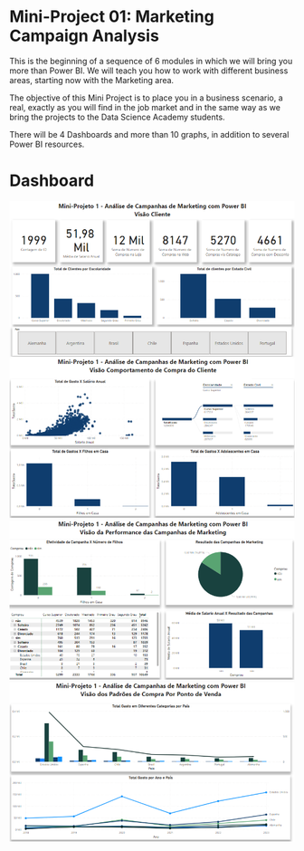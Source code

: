# Mini-Project 01: Marketing Campaign Analysis

This is the beginning of a sequence of 6 modules in which we will bring you more than Power BI. We will teach you how to work with different business areas, starting now with the Marketing area.

The objective of this Mini Project is to place you in a business scenario, a real, exactly as you will find in the job market and in the same way as we bring the projects to the Data Science Academy students.

There will be 4 Dashboards and more than 10 graphs, in addition to several Power BI resources.

# Dashboard

![](Module04/MiniProject01_DB1.png)
![](Module04/MiniProject01_DB2.png)
![](Module04/MiniProject01_DB3.png)
![](Module04/MiniProject01_DB4.png)

#
